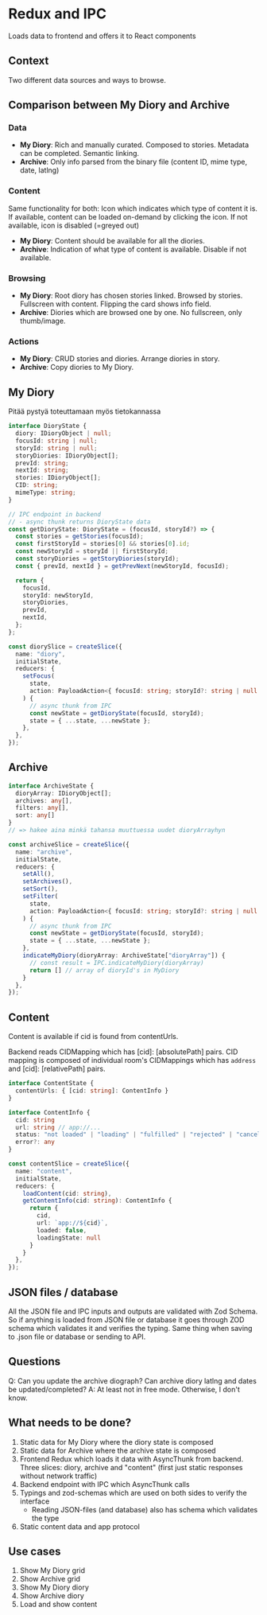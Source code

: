 # Redux and IPC

Loads data to frontend and offers it to React components

## Context

Two different data sources and ways to browse.

## Comparison between My Diory and Archive

### Data

- **My Diory**: Rich and manually curated. Composed to stories. Metadata can be completed. Semantic linking.
- **Archive**: Only info parsed from the binary file (content ID, mime type, date, latlng)

### Content

Same functionality for both: Icon which indicates which type of content it is. If available, content can be loaded on-demand by clicking the icon. If not available, icon is disabled (=greyed out)

- **My Diory**: Content should be available for all the diories.
- **Archive**: Indication of what type of content is available. Disable if not available.

### Browsing

- **My Diory**: Root diory has chosen stories linked. Browsed by stories. Fullscreen with content. Flipping the card shows info field.
- **Archive**: Diories which are browsed one by one. No fullscreen, only thumb/image.

### Actions

- **My Diory**: CRUD stories and diories. Arrange diories in story.
- **Archive**: Copy diories to My Diory.

## My Diory

Pitää pystyä toteuttamaan myös tietokannassa

```ts
interface DioryState {
  diory: IDioryObject | null;
  focusId: string | null;
  storyId: string | null;
  storyDiories: IDioryObject[];
  prevId: string;
  nextId: string;
  stories: IDioryObject[];
  CID: string;
  mimeType: string;
}

// IPC endpoint in backend
// - async thunk returns DioryState data
const getDioryState: DioryState = (focusId, storyId?) => {
  const stories = getStories(focusId);
  const firstStoryId = stories[0] && stories[0].id;
  const newStoryId = storyId || firstStoryId;
  const storyDiories = getStoryDiories(storyId);
  const { prevId, nextId } = getPrevNext(newStoryId, focusId);

  return {
    focusId,
    storyId: newStoryId,
    storyDiories,
    prevId,
    nextId,
  };
};

const diorySlice = createSlice({
  name: "diory",
  initialState,
  reducers: {
    setFocus(
      state,
      action: PayloadAction<{ focusId: string; storyId?: string | null }>
    ) {
      // async thunk from IPC
      const newState = getDioryState(focusId, storyId);
      state = { ...state, ...newState };
    },
  },
});
```

## Archive

```ts
interface ArchiveState {
  dioryArray: IDioryObject[];
  archives: any[],
  filters: any[],
  sort: any[]
}
// => hakee aina minkä tahansa muuttuessa uudet dioryArrayhyn

const archiveSlice = createSlice({
  name: "archive",
  initialState,
  reducers: {
    setAll(),
    setArchives(),
    setSort(),
    setFilter(
      state,
      action: PayloadAction<{ focusId: string; storyId?: string | null }>
    ) {
      // async thunk from IPC
      const newState = getDioryState(focusId, storyId);
      state = { ...state, ...newState };
    },
    indicateMyDiory(dioryArray: ArchiveState["dioryArray"]) {
      // const result = IPC.indicateMyDiory(dioryArray)
      return [] // array of dioryId's in MyDiory
    }
  },
});
```

## Content

Content is available if cid is found from contentUrls.

Backend reads CIDMapping which has [cid]: [absolutePath] pairs. CID mapping is composed of individual room's CIDMappings which has `address` and [cid]: [relativePath] pairs.

```ts
interface ContentState {
  contentUrls: { [cid: string]: ContentInfo }
}

interface ContentInfo {
  cid: string
  url: string // app://...
  status: "not loaded" | "loading" | "fulfilled" | "rejected" | "cancelled"
  error?: any
}

const contentSlice = createSlice({
  name: "content",
  initialState,
  reducers: {
    loadContent(cid: string),
    getContentInfo(cid: string): ContentInfo {
      return {
        cid,
        url: `app://${cid}`,
        loaded: false,
        loadingState: null
      }
    }
  },
});
```

## JSON files / database

All the JSON file and IPC inputs and outputs are validated with Zod Schema. So if anything is loaded from JSON file or database it goes through ZOD schema which validates it and verifies the typing. Same thing when saving to .json file or database or sending to API.

## Questions

Q: Can you update the archive diograph? Can archive diory latlng and dates be updated/completed?
A: At least not in free mode. Otherwise, I don't know.

## What needs to be done?

1. Static data for My Diory where the diory state is composed
2. Static data for Archive where the archive state is composed
3. Frontend Redux which loads it data with AsyncThunk from backend. Three slices: diory, archive and "content" (first just static responses without network traffic)
4. Backend endpoint with IPC which AsyncThunk calls
5. Typings and zod-schemas which are used on both sides to verify the interface
   - Reading JSON-files (and database) also has schema which validates the type
6. Static content data and app protocol

## Use cases

1. Show My Diory grid
2. Show Archive grid
3. Show My Diory diory
4. Show Archive diory
5. Load and show content
